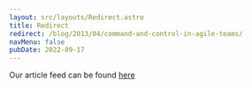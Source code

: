 ```yaml
---
layout: src/layouts/Redirect.astro
title: Redirect
redirect: /blog/2013/04/command-and-control-in-agile-teams/
navMenu: false
pubDate: 2022-09-17
---
```

<div>
Our article feed can be found <a href="/blog/2013/04/command-and-control-in-agile-teams/">here</a>
</div>
